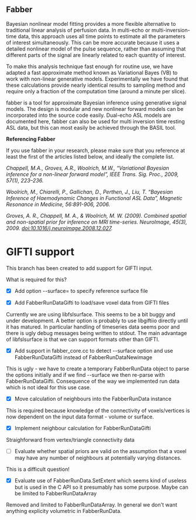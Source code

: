Fabber
------

Bayesian nonlinear model fitting provides a more flexible alternative to traditional linear analysis of perfusion data. In multi-echo or multi-inversion-time data, this approach uses all time points to estimate all the parameters of interest simultaneously. This can be more accurate because it uses a detailed nonlinear model of the pulse sequence, rather than assuming that different parts of the signal are linearly related to each quantity of interest.

To make this analysis technique fast enough for routine use, we have adapted a fast approximate method known as Variational Bayes (VB) to work with non-linear generative models. Experimentally we have found that these calculations provide nearly identical results to sampling method and require only a fraction of the computation time (around a minute per slice).

fabber is a tool for approximate Bayesian inference using generative signal models. The design is modular and new nonlinear forward models can be incorporated into the source code easily. Dual-echo ASL models are documented here, fabber can also be used for multi inversion time resting ASL data, but this can most easily be achieved through the BASIL tool.

**Referencing Fabber**

If you use fabber in your research, please make sure that you reference at least the first of the articles listed below, and ideally the complete list.

*Chappell, M.A., Groves, A.R., Woolrich, M.W., “Variational Bayesian inference for a non-linear forward model”, IEEE Trans. Sig. Proc., 2009, 57(1), 223–236.*

*Woolrich, M., Chiarelli, P., Gallichan, D., Perthen, J., Liu, T. “Bayesian Inference of Haemodynamic Changes in Functional ASL Data”, Magnetic Resonance in Medicine, 56:891-906, 2006.*

*Groves, A. R., Chappell, M. A., & Woolrich, M. W. (2009). Combined spatial and non-spatial prior for inference on MRI time-series. NeuroImage, 45(3), 2009. <doi:10.1016/j.neuroimage.2008.12.027>.*

GIFTI support
=============

This branch has been created to add support for GIFTI input.

What is required for this?

 - [x] Add option --surface=<gii surface file> to specify reference surface file

 - [x] Add FabberRunDataGifti to load/save voxel data from GIFTI files

Currently we are using libfslsurface. This seems to be a bit buggy and under development. A better
option is probably to use libgiftiio directly until it has matured. In particular handling of
timeseries data seems poor and there is ugly debug messages being written to stdout. The main
advantage of libfslsurface is that we can support formats other than GIFTI.

 - [x] Add support in fabber_core.cc to detect --surface option and use FabberRunDataGifti 
       instead of FabberRunDataNewimage

This is ugly - we have to create a temporary FabberRunData object to parse the options initially
and if we find --surface we then re-parse with FabberRunDataGifti. Consequence of the way
we implemented run data which is not ideal for this use case.

 - [x] Move calculation of neighbours into the FabberRunData instance

This is required because knowledge of the connectivity of voxels/vertices is now 
dependent on the input data format - volume or surface.

 - [x] Implement neighbour calculation for FabberRunDataGifti

Straighforward from vertex/triangle connectivity data

 - [ ] Evaluate whether spatial priors are valid on the assumption that a voxel may have 
   any number of neighbours at potentially varying distances. 
   
This is a difficult question!

 - [x] Evaluate use of FabberRunData.SetExtent which seems kind of useless but is used in the
   C API so it presumably has some purpose. Maybe can be limited to FabberRunDataArray

Removed and limited to FabberRunDataArray. In general we don't want anything explicity
volumetric in FabberRunData.
